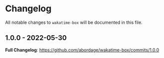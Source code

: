 # Changelog

All notable changes to `wakatime-box` will be documented in this file.

## 1.0.0 - 2022-05-30

**Full Changelog**: https://github.com/abordage/wakatime-box/commits/1.0.0
